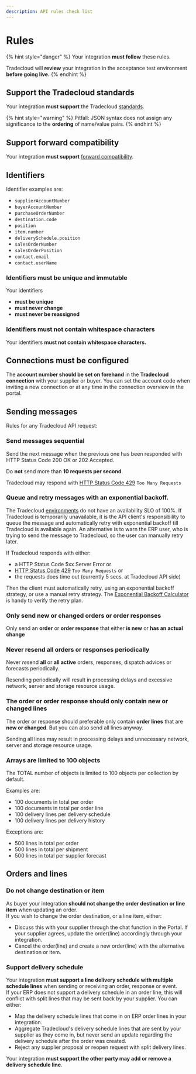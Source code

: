 ```yaml
---
description: API rules check list
---
```


# Rules

{% hint style="danger" %}
Your integration **must follow** these rules.

Tradecloud will **review** your integration in the acceptance test environment **before going live.**
{% endhint %}

## Support the Tradecloud standards

Your integration **must support** the Tradecloud [standards](standards.md).

{% hint style="warning" %}
Pitfall: JSON syntax does not assign any significance to the **ordering** of name/value pairs.
{% endhint %}

## Support forward compatibility

Your integration **must support** [forward compatibility](compatibility.md#forward-compatibility).

## Identifiers

Identifier examples are:

* `supplierAccountNumber`
* `buyerAccountNumber`
* `purchaseOrderNumber`
* `destination.code`
* `position`
* `item.number`
* `deliverySchedule.position`
* `salesOrderNumber`
* `salesOrderPosition`
* `contact.email`
* `contact.userName`

### Identifiers must be unique and immutable

Your identifiers

* **must be unique**
* **must never change**
* **must never be reassigned**

### Identifiers must not contain whitespace characters

Your identifiers **must not contain whitespace characters.**

## Connections must be configured

The **account number should be set on forehand** in the **Tradecloud connection** with your supplier or buyer. You can set the account code when inviting a new connection or at any time in the connection overview in the portal.

## Sending messages

Rules for any Tradecloud API request:

### Send messages sequential

Send the next message when the previous one has been responded with HTTP Status Code 200 OK or 202 Accepted.

Do **not** send more than **10 requests per second**.

Tradecloud may respond with [HTTP Status Code 429](https://tools.ietf.org/html/rfc6585#section-4) `Too Many Requests`

### Queue and retry messages with an exponential backoff.

The Tradecloud [environments](environments.md) do not have an availability SLO of 100%. If Tradecloud is temporarily unavailable, it is the API client's responsibility to queue the message and automatically retry with exponential backoff till Tradecloud is available again. An alternative is to warn the ERP user, who is trying to send the message to Tradecloud, so the user can manually retry later.

If Tradecloud responds with either: 

- a HTTP Status Code 5xx Server Error or
- [HTTP Status Code 429](https://tools.ietf.org/html/rfc6585#section-4) `Too Many Requests` or 
- the requests does time out (currently 5 secs. at Tradecloud API side)
  
Then the client must automatically retry, using an exponential backoff strategy, or use a manual retry strategy. 
The [Exponential Backoff Calculator](http://backoffcalculator.com/?interval=5&rate=2&attempts=5) is handy to verify the retry plan.

### Only send new or changed orders or order responses

Only send an **order** or **order response** that either **is new** or **has an actual change**

### Never resend all orders or responses periodically

Never *re*send **all** or **all active** orders, responses, dispatch advices or forecasts periodically.

Resending periodically will result in processing delays and excessive network, server and storage resource usage.

### The order or order response should only contain new or changed lines

The order or response should preferable only contain **order lines** that are **new or changed**. But you can also send all lines anyway.

Sending all lines may result in processing delays and unnecessary network, server and storage resource usage.

### Arrays are limited to 100 objects

The TOTAL number of objects is limited to 100 objects per collection by default.

Examples are:

- 100 documents in total per order 
- 100 documents in total per order line
- 100 delivery lines per delivery schedule
- 100 delivery lines per delivery history

Exceptions are:

- 500 lines in total per order 
- 500 lines in total per shipment
- 500 lines in total per supplier forecast

## Orders and lines

### Do not change destination or item

As buyer your integration **should not change the order destination or line item** when updating an order.  
If you wish to change the order destination, or a line item, either:

* Discuss this with your supplier through the chat function in the Portal. If your supplier agrees, update the order\(line\) accordingly through your integration.
* Cancel the order\(line\) and create a new order\(line\) with the alternative destination or item.

### Support delivery schedule

Your integration **must support a line delivery schedule with multiple schedule lines** when sending or receiving an order, response or event.  
If your ERP does not support a delivery schedule in an order line, this will conflict with split lines that may be sent back by your supplier. You can either:

* Map the delivery schedule lines that come in on ERP order lines in your integration.
* Aggregate Tradecloud's delivery schedule lines that are sent by your supplier as they come in, but never send an update regarding the delivery schedule after the order was created.
* Reject any supplier proposal or reopen request with split delivery lines.

Your integration **must support the other party may add or remove a delivery schedule line**.
